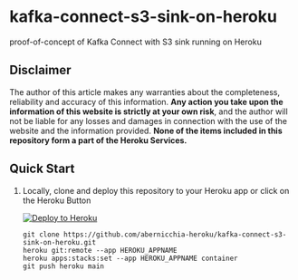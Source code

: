 # kafka-connect-s3-sink-on-heroku
proof-of-concept of Kafka Connect with S3 sink running on Heroku

## Disclaimer
The author of this article makes any warranties about the completeness, reliability and accuracy of this information. **Any action you take upon the information of this website is strictly at your own risk**, and the author will not be liable for any losses and damages in connection with the use of the website and the information provided. **None of the items included in this repository form a part of the Heroku Services.**

## Quick Start

1. Locally, clone and deploy this repository to your Heroku app or click on the Heroku Button

    [![Deploy to Heroku](https://www.herokucdn.com/deploy/button.png)](https://heroku.com/deploy)

    ```shell
    git clone https://github.com/abernicchia-heroku/kafka-connect-s3-sink-on-heroku.git
    heroku git:remote --app HEROKU_APPNAME
    heroku apps:stacks:set --app HEROKU_APPNAME container
    git push heroku main
    ```

